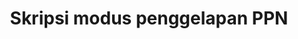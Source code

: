 ---
title: Skripsi modus penggelapan PPN
linkurl: https://kutt.it/YASNF7
fitur: lainlain
category: lainlain
createdTime : 25/01/2020
modifiedTime : 25/01/2020
topik: Tax Planning & Fraud
color: ffd33d
img: fraud.png
---